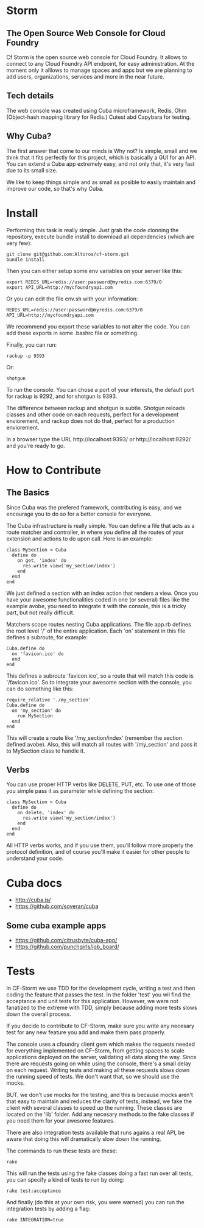 Storm
=====
The Open Source Web Console for Cloud Foundry
---------------------------------------------

Cf Storm is the open source web console for Cloud Foundry.
It allows to connect to any Cloud Foundry API endpoint,
for easy administration.
At the moment only it alllows to manage spaces and apps
but we are planning to add users, organizations, services
and more in the near future.

Tech details
------------

The web console was created using Cuba microframework, Redis, Ohm (Object-hash mapping library for Redis.)
Cutest abd Capybara for testing.

Why Cuba?
---------
The first answer that come to our minds is Why not?
Is simple, small and we think that it fits perfectly for this project,
which is basically a GUI for an API. 
You can extend a Cuba app extremely easy, and not only that, 
it's very fast due to its small size.

We like to keep things simple and as small as posible to easily maintain
and improve our code, so that's why Cuba.

Install
=======

Performing this task is really simple. Just grab the code clonning the repository,
execute bundle install to download all dependencies (which are very few):

```
git clone git@github.com:Altoros/cf-storm.git
bundle install
```
Then you can either setup some env variables on your server like this:

```
export REDIS_URL=redis://user:password@myredis.com:6379/0
export API_URL=http://mycfoundryapi.com
```

Or you can edit the file env.sh with your information:

```
REDIS_URL=redis://user:password@myredis.com:6379/0
API_URL=http://mycfoundryapi.com
```

We recommend you export these variables to not alter the code. You can
add these exports in some .bashrc file or something.

Finally, you can run:

```
rackup -p 9393
```

Or:

```
shotgun
```

To run the console. You can chose a port of your interests, the default port
for rackup is 9292, and for shotgun is 9393.

The difference between rackup and shotgun is subtle. Shotgun reloads classes
and other code on each requests, perfect for a development enviorement, and
rackup does not do that, perfect for a production enviorement.

In a browser type the URL http://localhost:9393/ or http://localhost:9292/
and you're ready to go.

How to Contribute
=================

The Basics
----------

Since Cuba was the prefered framework, contributing is easy, and we encourage
you to do so for a better console for everyone.

The Cuba infrastructure is really simple. You can define a file that acts as a
route matcher and controller, in where you define all the routes of your extension
and actions to do upon call. Here is an example:

```
class MySection < Cuba
  define do
    on get, 'index' do
      res.write view('my_section/index')
    end
  end
end
```

We just defined a section with an index action that renders a view. Once you
have your awesome functionalities coded in one (or several) files like the
example avobe, you need to integrate it with the console, this is a tricky
part, but not really difficult.

Matchers scope routes nesting Cuba applications. The file app.rb defines
the root level '/' of the entire application. Each 'on' statement in this
file defines a subroute, for example:
```
Cuba.define do
  on 'favicon.ico' do
  end
end
```

This defines a subroute 'favicon.ico', so a route that will match this code
is '/favicon.ico'. So to integrate your awesome section with the console, you
can do something like this:

```
require_relative './my_section'
Cuba.define do
  on 'my_section' do
    run MySection
  end
end

```

This will create a route like '/my_section/index' (remember the section defined avobe).
Also, this will match all routes with '/my_section' and pass it to MySection class to
handle it.

Verbs
-----

You can use proper HTTP verbs like DELETE, PUT, etc. To use one of those you simple
pass it as parameter while defining the section:

```
class MySection < Cuba
  define do
    on delete, 'index' do
      res.write view('my_section/index')
    end
  end
end
```
All HTTP verbs works, and if you use them, you'll follow more properly the
protocol definition, and of course you'll make it easier for other people
to understand your code.

Cuba docs
=========

- http://cuba.is/
- https://github.com/soveran/cuba

Some cuba example apps
----------------------

- https://github.com/citrusbyte/cuba-app/
- https://github.com/punchgirls/job_board/

Tests
=====

In CF-Storm we use TDD for the development cycle, writing a test and
then coding the feature that passes the test. In the folder 'test' you wil
find the acceptance and unit tests for this application. However, we were
not fanatized to the extreme with TDD, simply because adding more tests
slows down the overall process.

If you decide to contribute to CF-Storm, make sure you write any necesary
test for any new feature you add and make them pass properly.

The console uses a cfoundry client gem which makes the requests needed
for everything implemented on CF-Storm, from getting spaces to scale applications
deployed on the server, validating all data along the way. Since there are
requests going on while using the console, there's a small delay on each
request. Writing tests and making all these requests slows down the running
speed of tests. We don't want that, so we should use the mocks.

BUT, we don't use mocks for the testing, and this is because mocks aren't that
easy to maintain and reduces the clarity of tests, instead, we fake the client 
with several classes to speed up the running. These classes are located on the 
'lib' folder. Add any necesary methods to the fake classes if you need them 
for your awesome features.

There are also integration tests available that runs agains a real API, be
aware that doing this will dramatically slow down the running.

The commands to run these tests are these:

```
rake
```

This will run the tests using the fake classes doing a fast run over all tests,
you can specify a kind of tests to run by doing:

```
rake test:acceptance
```

And finally (do this at your own risk, you were warned) you can run the integration
tests by adding a flag:

```
rake INTEGRATION=true
```

